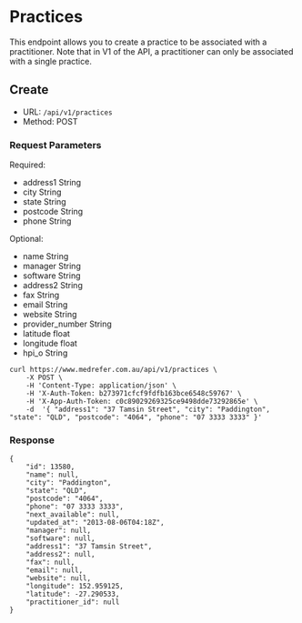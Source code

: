 # Practices
This endpoint allows you to create a practice to be associated with a practitioner.
Note that in V1 of the API, a practitioner can only be associated with a single practice.

## Create
* URL: ```/api/v1/practices```
* Method: POST

### Request Parameters

Required:
* address1 String
* city String
* state String
* postcode String
* phone String

Optional:
* name String
* manager String
* software String
* address2 String
* fax String
* email String
* website String
* provider_number String
* latitude float
* longitude float
* hpi_o String

```
curl https://www.medrefer.com.au/api/v1/practices \
    -X POST \
    -H 'Content-Type: application/json' \
    -H 'X-Auth-Token: b273971cfcf9fdfb163bce6548c59767' \
    -H 'X-App-Auth-Token: c0c89029269325ce9498dde73292865e' \
    -d  '{ "address1": "37 Tamsin Street", "city": "Paddington", "state": "QLD", "postcode": "4064", "phone": "07 3333 3333" }'
```


### Response

```
{
    "id": 13580,
    "name": null,
    "city": "Paddington",
    "state": "QLD",
    "postcode": "4064",
    "phone": "07 3333 3333",
    "next_available": null,
    "updated_at": "2013-08-06T04:18Z",
    "manager": null,
    "software": null,
    "address1": "37 Tamsin Street",
    "address2": null,
    "fax": null,
    "email": null,
    "website": null,
    "longitude": 152.959125,
    "latitude": -27.290533,
    "practitioner_id": null
}
```
